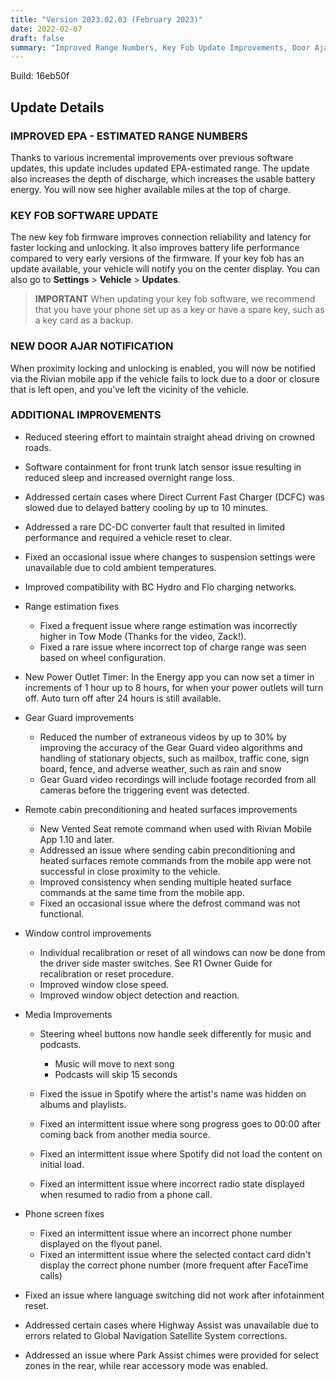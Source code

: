 ```yaml
---
title: "Version 2023.02.03 (February 2023)"
date: 2022-02-07
draft: false
summary: "Improved Range Numbers, Key Fob Update Improvements, Door Ajar Notification, and additional improvements."
---
```

Build: 16eb50f

## Update Details

### IMPROVED EPA - ESTIMATED RANGE NUMBERS
Thanks to various incremental improvements over previous software updates, this update includes updated EPA-estimated range. The update also increases the depth of discharge, which increases the usable battery energy. You will now see higher available miles at the top of charge.

### KEY FOB SOFTWARE UPDATE
The new key fob firmware improves connection reliability and latency for faster locking and unlocking. It also improves battery life performance compared to very early versions of the firmware. If your key fob has an update available, your vehicle will notify you on the center display. You can also go to **Settings** > **Vehicle** > **Updates**.
>**IMPORTANT**
>When updating your key fob software, we recommend that you have your phone set up as a key or have a spare key, such as a key card as a backup.

### NEW DOOR AJAR NOTIFICATION
When proximity locking and unlocking is enabled, you will now be notified via the Rivian mobile app if the vehicle fails to lock due to a door or closure that is left open, and you've left the vicinity of the vehicle.

### ADDITIONAL IMPROVEMENTS
* Reduced steering effort to maintain straight ahead driving on crowned roads.
* Software containment for front trunk latch sensor issue resulting in reduced sleep and increased overnight range loss.
* Addressed certain cases where Direct Current Fast Charger (DCFC) was slowed due to delayed battery cooling by up to 10 minutes.
* Addressed a rare DC-DC converter fault that resulted in limited performance and required a vehicle reset to clear.
* Fixed an occasional issue where changes to suspension settings were unavailable due to cold ambient temperatures.
* Improved compatibility with BC Hydro and Flo charging networks.
* Range estimation fixes
  * Fixed a frequent issue where range estimation was incorrectly higher in Tow Mode (Thanks for the video, Zack!).
  * Fixed a rare issue where incorrect top of charge range was seen based on wheel configuration.


* New Power Outlet Timer: In the Energy app you can now set a timer in increments of 1 hour up to 8 hours, for when your power outlets will turn off. Auto turn off after 24 hours is still available.
* Gear Guard improvements
  * Reduced the number of extraneous videos by up to 30% by improving the accuracy of the Gear Guard video algorithms and handling of stationary objects, such as mailbox, traffic cone, sign board, fence, and adverse weather, such as rain and snow
  * Gear Guard video recordings will include footage recorded from all cameras before the triggering event was detected.
* Remote cabin preconditioning and heated surfaces improvements
  * New Vented Seat remote command when used with Rivian Mobile App 1.10 and later.
  * Addressed an issue where sending cabin preconditioning and heated surfaces remote commands from the mobile app were not successful in close proximity to the vehicle.
  * Improved consistency when sending multiple heated surface commands at the same time from the mobile app.
  * Fixed an occasional issue where the defrost command was not functional.
* Window control improvements
  * Individual recalibration or reset of all windows can now be done from the driver side master switches. See R1 Owner Guide for recalibration or reset procedure.
  * Improved window close speed.
  * Improved window object detection and reaction.

* Media Improvements
  * Steering wheel buttons now handle seek differently for music and podcasts.
    * Music will move to next song
    * Podcasts will skip 15 seconds
  
  * Fixed the issue in Spotify where the artist's name was hidden on albums and playlists.
  * Fixed an intermittent issue where song progress goes to 00:00 after coming back from another media source.
  * Fixed an intermittent issue where Spotify did not load the content on initial load.
  * Fixed an intermittent issue where incorrect radio state displayed when resumed to radio from a phone call.

* Phone screen fixes
  * Fixed an intermittent issue where an incorrect phone number displayed on the flyout panel.
  * Fixed an intermittent issue where the selected contact card didn't display the correct phone number (more frequent after FaceTime calls)

* Fixed an issue where language switching did not work after infotainment reset.
* Addressed certain cases where Highway Assist was unavailable due to errors related to Global Navigation Satellite System corrections.
* Addressed an issue where Park Assist chimes were provided for select zones in the rear, while rear accessory mode was enabled.
